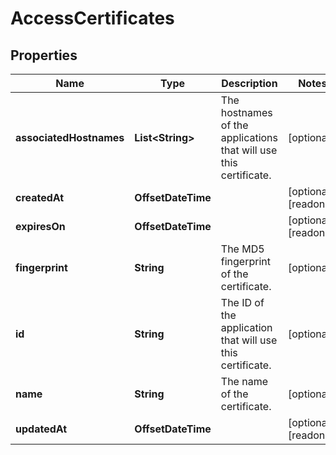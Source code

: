 

# AccessCertificates


## Properties

| Name | Type | Description | Notes |
|------------ | ------------- | ------------- | -------------|
|**associatedHostnames** | **List&lt;String&gt;** | The hostnames of the applications that will use this certificate. |  [optional] |
|**createdAt** | **OffsetDateTime** |  |  [optional] [readonly] |
|**expiresOn** | **OffsetDateTime** |  |  [optional] [readonly] |
|**fingerprint** | **String** | The MD5 fingerprint of the certificate. |  [optional] |
|**id** | **String** | The ID of the application that will use this certificate. |  [optional] |
|**name** | **String** | The name of the certificate. |  [optional] |
|**updatedAt** | **OffsetDateTime** |  |  [optional] [readonly] |



